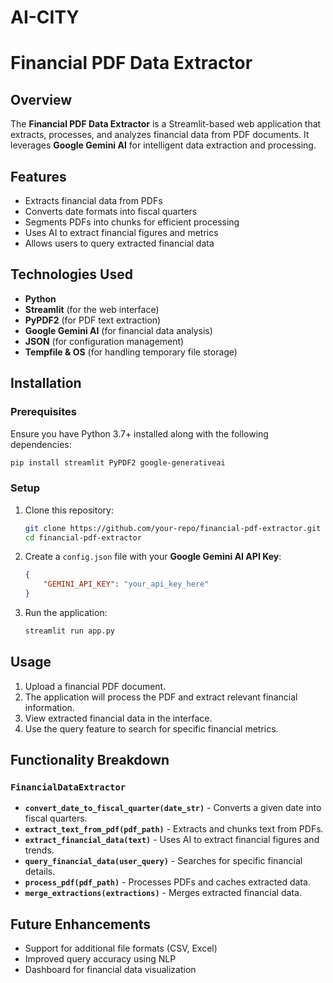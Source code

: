 # AI-CITY
# Financial PDF Data Extractor

## Overview
The **Financial PDF Data Extractor** is a Streamlit-based web application that extracts, processes, and analyzes financial data from PDF documents. It leverages **Google Gemini AI** for intelligent data extraction and processing.

## Features
- Extracts financial data from PDFs
- Converts date formats into fiscal quarters
- Segments PDFs into chunks for efficient processing
- Uses AI to extract financial figures and metrics
- Allows users to query extracted financial data

## Technologies Used
- **Python**
- **Streamlit** (for the web interface)
- **PyPDF2** (for PDF text extraction)
- **Google Gemini AI** (for financial data analysis)
- **JSON** (for configuration management)
- **Tempfile & OS** (for handling temporary file storage)

## Installation
### Prerequisites
Ensure you have Python 3.7+ installed along with the following dependencies:
```bash
pip install streamlit PyPDF2 google-generativeai
```

### Setup
1. Clone this repository:
   ```bash
   git clone https://github.com/your-repo/financial-pdf-extractor.git
   cd financial-pdf-extractor
   ```
2. Create a `config.json` file with your **Google Gemini AI API Key**:
   ```json
   {
       "GEMINI_API_KEY": "your_api_key_here"
   }
   ```
3. Run the application:
   ```bash
   streamlit run app.py
   ```

## Usage
1. Upload a financial PDF document.
2. The application will process the PDF and extract relevant financial information.
3. View extracted financial data in the interface.
4. Use the query feature to search for specific financial metrics.

## Functionality Breakdown
### `FinancialDataExtractor`
- **`convert_date_to_fiscal_quarter(date_str)`** - Converts a given date into fiscal quarters.
- **`extract_text_from_pdf(pdf_path)`** - Extracts and chunks text from PDFs.
- **`extract_financial_data(text)`** - Uses AI to extract financial figures and trends.
- **`query_financial_data(user_query)`** - Searches for specific financial details.
- **`process_pdf(pdf_path)`** - Processes PDFs and caches extracted data.
- **`merge_extractions(extractions)`** - Merges extracted financial data.

## Future Enhancements
- Support for additional file formats (CSV, Excel)
- Improved query accuracy using NLP
- Dashboard for financial data visualization


